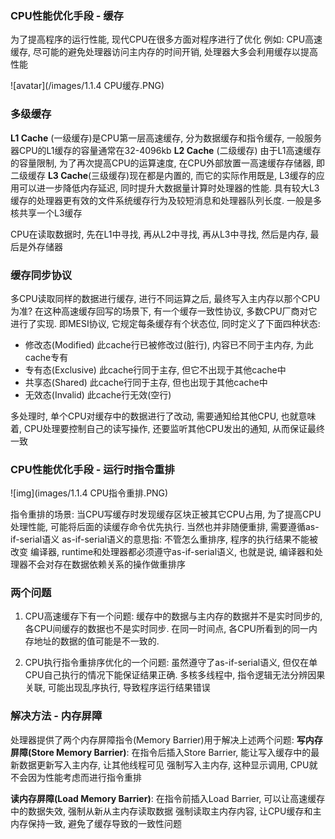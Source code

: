 ### CPU性能优化手段 - 缓存
为了提高程序的运行性能, 现代CPU在很多方面对程序进行了优化
例如: CPU高速缓存, 尽可能的避免处理器访问主内存的时间开销, 处理器大多会利用缓存以提高性能

![avatar](/images/1.1.4 CPU缓存.PNG)

### 多级缓存
**L1 Cache** (一级缓存)是CPU第一层高速缓存, 分为数据缓存和指令缓存, 一般服务器CPU的L1缓存的容量通常在32-4096kb
**L2 Cache** (二级缓存) 由于L1高速缓存的容量限制, 为了再次提高CPU的运算速度, 在CPU外部放置一高速缓存存储器, 即二级缓存
**L3 Cache**(三级缓存)现在都是内置的, 而它的实际作用既是, L3缓存的应用可以进一步降低内存延迟, 同时提升大数据量计算时处理器的性能. 具有较大L3缓存的处理器更有效的文件系统缓存行为及较短消息和处理器队列长度. 一般是多核共享一个L3缓存

CPU在读取数据时, 先在L1中寻找, 再从L2中寻找, 再从L3中寻找, 然后是内存, 最后是外存储器

### 缓存同步协议
多CPU读取同样的数据进行缓存, 进行不同运算之后, 最终写入主内存以那个CPU为准? 在这种高速缓存回写的场景下, 有一个缓存一致性协议, 多数CPU厂商对它进行了实现.
即MESI协议, 它规定每条缓存有个状态位, 同时定义了下面四种状态:
- 修改态(Modified)  此cache行已被修改过(脏行), 内容已不同于主内存, 为此cache专有
- 专有态(Exclusive) 此cache行同于主存, 但它不出现于其他cache中
- 共享态(Shared) 此cache行同于主存, 但也出现于其他cache中
- 无效态(Invalid) 此cache行无效(空行)

多处理时, 单个CPU对缓存中的数据进行了改动, 需要通知给其他CPU, 也就意味着, CPU处理要控制自己的读写操作, 还要监听其他CPU发出的通知, 从而保证最终一致



### CPU性能优化手段 -  运行时指令重排

![img](images/1.1.4 CPU指令重排.PNG)

指令重排的场景: 当CPU写缓存时发现缓存区块正被其它CPU占用, 为了提高CPU处理性能, 可能将后面的读缓存命令优先执行.
当然也并非随便重排, 需要遵循as-if-serial语义
as-if-serial语义的意思指: 不管怎么重排序, 程序的执行结果不能被改变
编译器, runtime和处理器都必须遵守as-if-serial语义, 也就是说, 编译器和处理器不会对存在数据依赖关系的操作做重排序

### 两个问题
1. CPU高速缓存下有一个问题:
缓存中的数据与主内存的数据并不是实时同步的, 各CPU间缓存的数据也不是实时同步. 在同一时间点, 各CPU所看到的同一内存地址的数据的值可能是不一致的.

2. CPU执行指令重排序优化的一个问题:
虽然遵守了as-if-serial语义, 但仅在单CPU自己执行的情况下能保证结果正确. 多核多线程中, 指令逻辑无法分辨因果关联, 可能出现乱序执行, 导致程序运行结果错误

### 解决方法 - 内存屏障
处理器提供了两个内存屏障指令(Memory Barrier)用于解决上述两个问题:
**写内存屏障(Store Memory Barrier)**: 在指令后插入Store Barrier, 能让写入缓存中的最新数据更新写入主内存, 让其他线程可见
强制写入主内存, 这种显示调用, CPU就不会因为性能考虑而进行指令重排

**读内存屏障(Load Memory Barrier)**: 在指令前插入Load Barrier, 可以让高速缓存中的数据失效, 强制从新从主内存读取数据
强制读取主内存内容, 让CPU缓存和主内存保持一致, 避免了缓存导致的一致性问题
